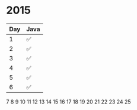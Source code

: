 # 2015

Day | Java
--- | ---
1 | :white_check_mark:
2 | :white_check_mark:
3 | :white_check_mark:
4 | :white_check_mark:
5 | :white_check_mark:
6 | :white_check_mark:
7
8
9
10
11
12
13
14
15
16
17
18
19
20
21
22
23
24
25
